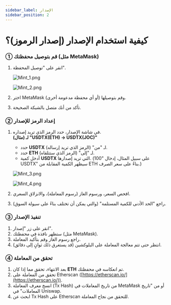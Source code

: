 ```yaml
---
sidebar_label: الإصدار
sidebar_position: 2
---
```


# كيفية استخدام الإصدار (إصدار الرموز)؟

### **① قم بتوصيل محفظتك (مثل MetaMask)**

1. انقر على "توصيل المحفظة".
    
    ![Mint_1.png](/img/docs/Mint_1.png)
    
    ![Mint_2.png](/img/docs/Mint_2.png)
    
2. اختر MetaMask (أو أي محفظة مدعومة أخرى) وقم بتوصيلها.
3. تأكد من أنك متصل بالشبكة الصحيحة.

### **② إعداد الرمز للإصدار**

1. في شاشة الإصدار، حدد الرمز الذي تريد إصداره.  
   **(مثال) لـ "USDTX(ETH) → USDTX(JOC)"**  
   - حدد **USDTX** لـ "من" (الرمز الذي تريد إرساله).  
   - حدد **ETH** لـ "إلى" (الرمز الذي ستتلقاه).  
   - أدخل كمية **USDTX** التي تريد إصدارها. (على سبيل المثال، إدخال "100 USDTX" سيظهر الكمية المقابلة من ETH بناءً على سعر الصرف.)
    
    ![Mint_3.png](/img/docs/Mint_3.png)

    ![Mint_4.png](/img/docs/Mint_4.png)
        
2. افحص السعر، ورسوم الغاز (رسوم المعاملة)، والانزلاق السعري.  
3. راجع "الحد الأدنى للكمية المستلمة" (والتي يمكن أن تختلف بناءً على سيولة السوق).

### **③ تنفيذ الإصدار**

1. انقر على زر "إصدار".  
2. ستظهر نافذة في محفظتك (مثل MetaMask).  
3. راجع رسوم الغاز وقم بتأكيد المعاملة.  
4. انتظر حتى تتم معالجة المعاملة على البلوكشين (قد يستغرق ذلك ثوانٍ إلى دقائق).

### **④ تحقق من المعاملة**

1. بعد الانتهاء، تحقق مما إذا كان **ETH** تم انعكاسه في محفظتك.  
2. تحقق من المعاملة على Etherscan ([https://etherscan.io/](https://etherscan.io/)).  
3. انسخ معرف المعاملة (Tx Hash) من تاريخ المعاملات في MetaMask أو من "تاريخ المعاملات" في Uniswap.  
4. ابحث عن Tx Hash على Etherscan للتحقق من نجاح المعاملة.